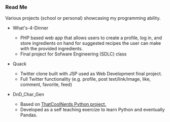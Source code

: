 ### Read Me

Various projects (school or personal) showcasing my programming ability.

- What's-4-Dinner
  - PHP based web app that allows users to create a profile, log in, and store ingredients on hand for suggested recipes the user can make with the provided ingredients.
  - Final project for Sofware Engineering (SDLC) class

- Quack
  - Twitter clone built with JSP used as Web Development final project.
  - Full Twitter functionality (e.g. profile, post text/link/image, like, comment, favorite, feed)

- DnD_Char_Gen
  - Based on [ThatCoolNerds Python project.](https://github.com/ThatCoolNerd/dnd_5e_character_generator)
  - Developed as a self teaching exercize to learn Python and eventually Pandas.
